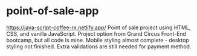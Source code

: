 # point-of-sale-app
https://java-script-coffee-rx.netlify.app/
Point of sale project using HTML, CSS, and vanilla JavaScript.
Project option from Grand Circus Front-End bootcamp, but all code is mine.
Mobile styling almost complete - desktop styling not finished. 
Extra validations are still needed for payment method.
